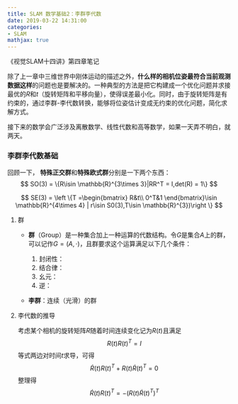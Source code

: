 ```yaml
---
title: SLAM 数学基础2：李群李代数
date: 2019-03-22 14:31:00
categories:
- SLAM
mathjax: true
---
```




《视觉SLAM十四讲》第四章笔记



除了上一章中三维世界中刚体运动的描述之外，**什么样的相机位姿最符合当前观测数据这样**的问题也是要解决的。一种典型的方法是把它构建成一个优化问题并求接最优的$R$和$t​$（旋转矩阵和平移向量），使得误差最小化。同时，由于旋转矩阵是有约束的，通过李群-李代数转换，能够将位姿估计变成无约束的优化问题，简化求解方式。

接下来的数学会广泛涉及离散数学、线性代数和高等数学，如果一天弄不明白，就两天。



### 李群李代数基础



回顾一下， **特殊正交群**和**特殊欧式群**分别是一下两个东西：
$$
SO(3) = \{R\isin \mathbb{R}^{3\times 3}|RR^T = I,det(R) = 1\}
$$

$$
SE(3) = \left \{T =\begin{bmatrix}
R&t\\
0^T&1
\end{bmatrix}\isin \mathbb{R}^{4\times 4} | r\isin S0(3),T\isin \mathbb{R}^{3})\right \}
$$

1. 群

   - **群**（Group）是一种集合加上一种运算的代数结构。令$G$是集合$A$上的群，可以记作$G = (A,\cdot)$，且群要求这个运算满足以下几个条件：
     1. 封闭性：
     2. 结合律：
     3. 幺元：
     4. 逆：

   - **李群**：连续（光滑）的群

2. 李代数的推导

   考虑某个相机的旋转矩阵$R$随着时间连续变化记为$R(t)$且满足
   $$
   R(t)R(t)^T = I
   $$
   等式两边对时间$t$求导，可得
   $$
   \dot{R}(t)R(t)^T + R(t)\dot{R}(t)^T = 0
   $$
   整理得
   $$
   \dot{R}(t)R(t)^T  =-( R(t)\dot{R}(t)^T )^T
   $$
   